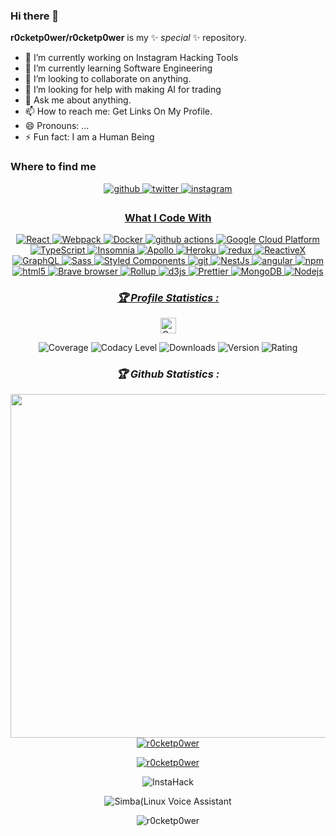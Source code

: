 ### Hi there 👋

**r0cketp0wer/r0cketp0wer** is my ✨ _special_ ✨ repository.

- 🔭 I’m currently working on Instagram Hacking Tools
- 🌱 I’m currently learning Software Engineering
- 👯 I’m looking to collaborate on anything.
- 🤔 I’m looking for help with making AI for trading
- 💬 Ask me about anything.
- 📫 How to reach me: Get Links On My Profile.
- 😄 Pronouns: ...
- ⚡ Fun fact: I am a Human Being


### Where to find me
<div align="center">
<a href="https://github.com/r0cketp0wer" target="_blank">
<img src=https://img.shields.io/badge/github-%2324292e.svg?&style=for-the-badge&logo=github&logoColor=white alt=github style="margin-bottom: 5px;" />
</a>
<a href="https://twitter.com/NRocketmann" target="_blank">
<img src=https://img.shields.io/badge/twitter-%2300acee.svg?&style=for-the-badge&logo=twitter&logoColor=white alt=twitter style="margin-bottom: 5px;" />
</a>
<a href="https://www.instagram.com/rocketman_mega" target="_blank">
<img src=https://img.shields.io/badge/instagram-%23000000.svg?&style=for-the-badge&logo=instagram&logoColor=white alt=instagram style="margin-bottom: 5px;" />

### What I Code With
<p align="center">
<img alt="React" src="https://img.shields.io/badge/-React-45b8d8?style=flat-square&logo=react&logoColor=white" />
  <img alt="Webpack" src="https://img.shields.io/badge/-Webpack-8DD6F9?style=flat-square&logo=webpack&logoColor=white" /> 
  <img alt="Docker" src="https://img.shields.io/badge/-Docker-46a2f1?style=flat-square&logo=docker&logoColor=white" />
  <img alt="github actions" src="https://img.shields.io/badge/-Github_Actions-2088FF?style=flat-square&logo=github-actions&logoColor=white" />
  <img alt="Google Cloud Platform" src="https://img.shields.io/badge/-Google_Cloud_Platform-1a73e8?style=flat-square&logo=google-cloud&logoColor=white" />
  <img alt="TypeScript" src="https://img.shields.io/badge/-TypeScript-007ACC?style=flat-square&logo=typescript&logoColor=white" />
  <img alt="Insomnia" src="https://img.shields.io/badge/-Insomnia-5849BE?style=flat-square&logo=insomnia&logoColor=white" />
  <img alt="Apollo" src="https://img.shields.io/badge/-Apollo%20GraphQL-311C87?style=flat-square&logo=apollo-graphql&logoColor=white" />
  <img alt="Heroku" src="https://img.shields.io/badge/-Heroku-430098?style=flat-square&logo=heroku&logoColor=white" />
  <img alt="redux" src="https://img.shields.io/badge/-Redux-764ABC?style=flat-square&logo=redux&logoColor=white" />
  <img alt="ReactiveX" src="https://img.shields.io/badge/-RxJs-B7178C?style=flat-square&logo=reactivex&logoColor=white" />
  <img alt="GraphQL" src="https://img.shields.io/badge/-GraphQL-E10098?style=flat-square&logo=graphql&logoColor=white" />
  <img alt="Sass" src="https://img.shields.io/badge/-Sass-CC6699?style=flat-square&logo=sass&logoColor=white" />
  <img alt="Styled Components" src="https://img.shields.io/badge/-Styled_Components-db7092?style=flat-square&logo=styled-components&logoColor=white" />
  <img alt="git" src="https://img.shields.io/badge/-Git-F05032?style=flat-square&logo=git&logoColor=white" />
  <img alt="NestJs" src="https://img.shields.io/badge/-NestJs-ea2845?style=flat-square&logo=nestjs&logoColor=white" />
  <img alt="angular" src="https://img.shields.io/badge/-Angular-DD0031?style=flat-square&logo=angular&logoColor=white" />
  <img alt="npm" src="https://img.shields.io/badge/-NPM-CB3837?style=flat-square&logo=npm&logoColor=white" />
  <img alt="html5" src="https://img.shields.io/badge/-HTML5-E34F26?style=flat-square&logo=html5&logoColor=white" />
  <img alt="Brave browser" src="https://img.shields.io/badge/-Brave_Browser-FB542B?style=flat-square&logo=brave&logoColor=white" />
  <img alt="Rollup" src="https://img.shields.io/badge/-Rollup-EC4A3F?style=flat-square&logo=rollup.js&logoColor=white" />
  <img alt="d3js" src="https://img.shields.io/badge/-D3.js-F9A03C?style=flat-square&logo=d3.js&logoColor=white" />
  <img alt="Prettier" src="https://img.shields.io/badge/-Prettier-F7B93E?style=flat-square&logo=prettier&logoColor=white" />
  <img alt="MongoDB" src="https://img.shields.io/badge/-MongoDB-13aa52?style=flat-square&logo=mongodb&logoColor=white" />
  <img alt="Nodejs" src="https://img.shields.io/badge/-Nodejs-43853d?style=flat-square&logo=Node.js&logoColor=white" />
</p>
<h3><b><i>🏆 Profile Statistics :</i></b></h3>
<a href="https://github.com/r0cketp0wer"><img height="25" title="Counter" src="https://komarev.com/ghpvc/?username=r0cketp0wer&color=blueviolet&style=flat-square"></a>

![Coverage](https://img.shields.io/badge/coverage-68%25-yellowgreen)
![Codacy Level](https://img.shields.io/badge/codacy-A-green)
![Downloads](https://img.shields.io/badge/downloads-196k%2Fmonth-brightgreen)
![Version](https://img.shields.io/badge/version-0.0.5-blue)
![Rating](https://img.shields.io/badge/rating-★★★★☆-brightgreen)
<h3><b><i>🏆 Github Statistics :</i></b></h3>
<a href="https://github.com/r0cketp0wer"><img width=550 src="https://github-profile-trophy.vercel.app/?username=r0cketp0wer&theme=dracula&no-frame=true&title=Followers,Stars,Commit,Repository,Issues"/></a>
<a href="https://github.com/r0cketp0wer"><img title="r0cketp0wer" src="https://github-readme-stats.vercel.app/api?username=r0cketp0wer&show_icons=true&include_all_commits=true&theme=chartreuse-dark&cache_seconds=3200"></a>
</p>
<a href="https://github.com/r0cketp0wer"><img title="r0cketp0wer" src="https://github-readme-stats.vercel.app/api/top-langs/?username=r0cketp0wer&layout=compact&theme=dark"></a>
</p>
<p align="center"
<a href="https://github.com/https://github.com/r0cketp0wer/InstaHack"><img title="InstaHack" src="https://github-readme-stats.vercel.app/api/pin/?username=r0cketp0wer&repo=InstaHack&theme=dark"></a>
<p align="center"
<a href="https://github.com/https://github.com/r0cketp0wer/Simba"><img title="Simba(Linux Voice Assistant" src="https://github-readme-stats.vercel.app/api/pin/?username=r0cketp0wer&repo=Simba&theme=dark"></a>
<p align="center"
<a href="https://github.com/https://github.com/r0cketp0wer/r0cketp0wer"><img title="r0cketp0wer" src="https://github-readme-stats.vercel.app/api/pin/?username=r0cketp0wer&repo=r0cketp0wer&theme=dark"></a>
